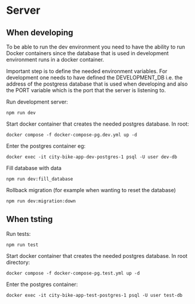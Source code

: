 # Server

## When developing

To be able to run the dev environment you need to have the ability to run Docker containers since the database that is used in development environment runs in a docker container.

Important step is to define the needed environment variables. For development one needs to have defined the DEVELOPMENT_DB i.e. the address of the postgress database that is used when developing and also the PORT variable which is the port that the server is listening to.

Run development server:

    npm run dev

Start docker container that creates the needed postgres database. In root:

    docker compose -f docker-compose-pg.dev.yml up -d

Enter the postgres container eg:

    docker exec -it city-bike-app-dev-postgres-1 psql -U user dev-db

Fill database with data

    npm run dev:fill_database

Rollback migration (for example when wanting to reset the database)

    npm run dev:migration:down

## When tsting

Run tests:

    npm run test

Start docker container that creates the needed postgres database. In root directory:

    docker compose -f docker-compose-pg.test.yml up -d

Enter the postgres container:

    docker exec -it city-bike-app-test-postgres-1 psql -U user test-db

